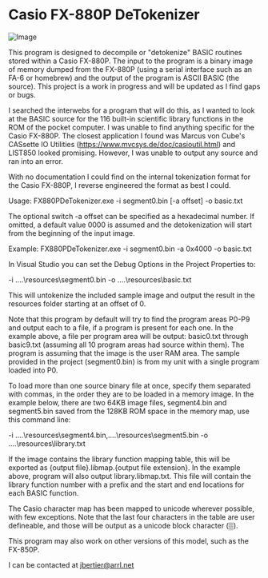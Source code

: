 # Casio FX-880P DeTokenizer

![Image](https://github.com/user-attachments/assets/640a7728-1324-42bf-9c14-ec601b730d42)

This program is designed to decompile or "detokenize" BASIC routines stored within a Casio FX-880P.  The input to the program is a binary image of memory dumped from the FX-880P (using a serial interface such as an FA-6 or homebrew) and the output of the program is ASCII BASIC (the source).  This project is a work in progress and will be updated as I find gaps or bugs.

I searched the interwebs for a program that will do this, as I wanted to look at the BASIC source for the 116 built-in scientific library functions in the ROM of the pocket computer.  I was unable to find anything specific for the Casio FX-880P.  The closest application I found was Marcus von Cube's CASsette IO Utilities (https://www.mvcsys.de/doc/casioutil.html) and LIST850 looked promising.  However, I was unable to output any source and ran into an error.

With no documentation I could find on the internal tokenization format for the Casio FX-880P, I reverse engineered the format as best I could.

Usage: FX880PDeTokenizer.exe -i segment0.bin [-a offset] -o basic.txt

The optional switch -a offset can be specified as a hexadecimal number. If omitted, a default value 0000 is assumed and the detokenization will start from the beginning of the input image. 

Example: FX880PDeTokenizer.exe -i segment0.bin -a 0x4000 -o basic.txt

In Visual Studio you can set the Debug Options in the Project Properties to:

-i ..\..\resources\segment0.bin -o ..\..\resources\basic.txt

This will untokenize the included sample image and output the result in the resources folder starting at an offset of 0.

Note that this program by default will try to find the program areas P0-P9 and output each to a file, if a program is present for each one.  In the example above, a file per program area will be output: basic0.txt through basic9.txt (assuming all 10 program areas had source within them).  The program is assuming that the image is the user RAM area.  The sample provided in the project (segment0.bin) is from my unit with a single program loaded into P0.

To load more than one source binary file at once, specify them separated with commas, in the order they are to be loaded in a memory image.  In the example below, there are two 64KB image files, segment4.bin and segment5.bin saved from the 128KB ROM space in the memory map, use this command line:

-i ..\..\resources\segment4.bin,..\..\resources\segment5.bin -o ..\..\resources\library.txt

If the image contains the library function mapping table, this will be exported as {output file}.libmap.{output file extension}.  In the example above, program will also output library.libmap.txt.  This file will contain the library function number with a prefix and the start and end locations for each BASIC function.

The Casio character map has been mapped to unicode wherever possible, with few exceptions.  Note that the last four characters in the table are user defineable, and those will be output as a unicode block character (▒).

This program may also work on other versions of this model, such as the FX-850P.

I can be contacted at jbertier@arrl.net
